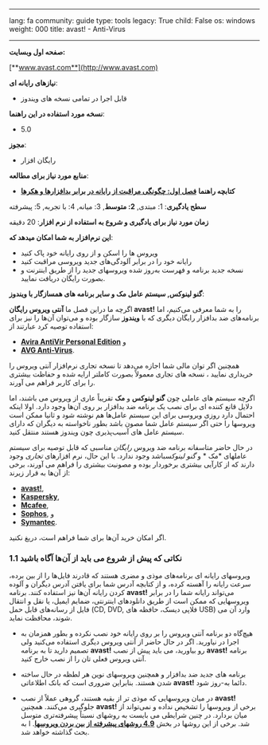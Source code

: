 

---

lang: fa
community: guide
type: tools
legacy: True
child: False
os: windows
weight: 000
title: avast! - Anti-Virus

---

**صفحه اول وبسایت:**

[**www.avast.com**](http://www.avast.com)

**نیازهای رایانه ای**:

- قابل اجرا در تمامی نسخه های ویندوز 

**نسخه مورد استفاده در این راهنما**:

- 5.0

**مجوز**:

- رایگان افزار 
	
**منابع مورد نیاز برای مطالعه**:

- **کتابچه راهنما** [**فصل اول: چگونگی مراقبت از رایانه در برابر بدافزارها و هکرها**](/chapter-1)

**سطح یادگیری**: 1: مبتدی, **2: متوسط**, 3: میانه, 4: با تجربه, 5: پیشرفته

**زمان مورد نیاز برای یادگیری و شروع به استفاده از نرم افزار**: 20 دقیقه

**این نرم‌افزار به شما امکان میدهد که**:

- ویروس ها را اسکن و از روی رایانه خود پاک کنید
- رایانه خود را در برابر آلودگی‌های جدید ویروسی مراقبت کنید
- نسخه جدید برنامه و فهرست به‌روز شده ویروسهای جدید را از طریق اینترنت و بصورت رایگان دریافت نمایید.



**گنو لینوکس, سیستم عامل مک و سایر برنامه های همسازگار با ویندوز**:

اگرچه ما دراین فصل ما **آنتی ویروس رایگان avast!** را به شما معرفی می‌کنیم، اما برنامه‌های ضد بدافزار رایگان دیگری که با **ویندوز**  سازگار بوده و می‌توان آن‌ها را نیز برای استفاده توصیه کرد عبارتند از:

- [**Avira AntiVir Personal Edition**](http://www.free-av.com/) و
- [**AVG Anti-Virus**](http://free.avg.com/).

همچنین اگر توان مالی شما اجازه می‌دهد تا نسخه تجاری نرم‌افزار آنتی ویروس را خریداری نمایید ، نسخه های تجاری معمولاً بصورت کاملتر ارایه شده و حفاظت بیشتری را برای کاربر فراهم می آورند.

اگرچه سیستم های عاملی چون **گنو لینوکس** و **مک** تقریباً عاری از ویروس می باشند، اما دلایل قانع کننده ای برای نصب یک برنامه ضد بدافزار بر روی آن‌ها وجود دارد. اولا اینکه احتمال دارد روزی ویروسی برای این سیستم عامل‌ها هم نوشته شود و ثانیا ممکن است ویروسها را حتی اگر سیستم عامل شما مصون باشد بطور ناخواسته به دیگران که دارای سیستم عامل های آسیب‌پذیری چون ویندوز هستند منتقل کنید.

در حال حاضر متاسفانه برنامه ضد ویروس *رایگان* مناسبی  که قابل توصیه برای سیستم عاملهای *مک *  و  *گنو لینوکس*باشد وجود ندارد. با این حال، نرم افزارهای *تجاری*  وجود دارند که از کارآیی بیشتری برخوردار بوده و مصونیت بیشتری را فراهم می آورند، برخی از آن‌ها به قرار زیرند:
 
- [**avast!**](http://www.avast.com/en-eu/mac-edition),
- [**Kaspersky**](http://www.kaspersky.co.uk/kaspersky-anti-virus-for-mac),
- [**Mcafee**](http://www.mcafee.com/us/small/products/virusscan_for_mac/virusscan_for_mac.html),
- [**Sophos**](http://www.sophos.com/products/enterprise/endpoint/security-and-control/), و
- [**Symantec**](http://www.symantec.com/norton/products).

اگر امکان خرید آن‌ها برای شما فراهم است، دریغ نکنید.

### 1.1 نکاتی که پیش از شروع می باید از آن‌ها آگاه باشید ###

ویروسهای رایانه ای برنامه‌های موذی و مضری هستند که قادرند فایل‌ها را از بین برده، سرعت رایانه را آهسته کرده، و از کتابچه آدرس شما برای یافتن آدرس دیگران و آلوده کردن رایانه آن‌ها نیز استفاده کنند. برنامه **avast!** می‌تواند رایانه شما را در برابر ویروسهایی که ممکن است از طریق دانلودهای اینترنتی، ضمایم ایمیل، یا نقل و انتقال فایل از رسانه‌های قابل حمل  (CD, DVD, فلاپی دیسک، حافظه های USB) وارد آن می شوند، محافظت نماید.

- هیچ‌گاه دو برنامه آنتی ویروس را بر روی رایانه خود نصب نکرده و بطور همزمان به اجرا در نیاورید. اگر در حال حاضر از آنتی ویروس دیگری استفاده می‌کنید ولی تصمیم دارید تا به برنامه **avast!** رو بیاورید، می باید پیش از نصب **avast!** برنامه آنتی ویروس فعلی تان را از نصب خارج کنید.

- برنامه های جدید ضد بدافزار و همچنین ویروسهای نوین هر لطظه در حال ساخته شدن هستند. بنابراین ضروری است که بانک اطلاعاتی  **avast!**  دائما به-روز شود.

- در میان ویروسهایی که موذی تر از بقیه هستند، گروهی عملاً از نصب **avast!** جلوگیری می‌کنند. همچنین **avast!** برخی از ویروسها را تشخیص نداده و نمی‌تواند از میان بردارد. در چنین شرایطی می بایست به روشهای نسبتاً پیشرفته‌تری متوسل شد. برخی از این روشها در بخش  [**4.9 روشهای پیشرفته از بین بردن ویروسها**](/en/dealingwithviruses#4.9). ا به بحث گذاشته خواهد شد.


